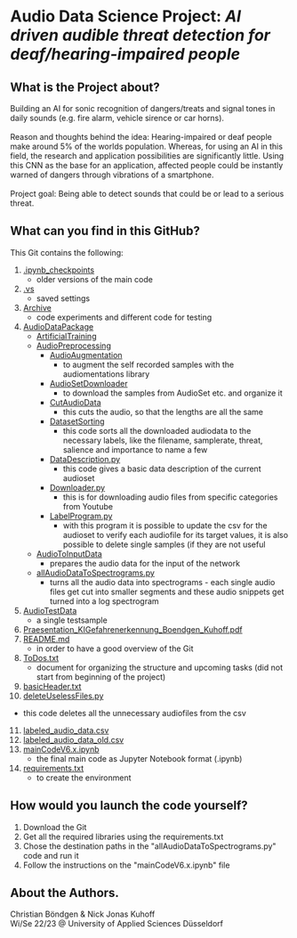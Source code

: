 
# Audio Data Science Project: ***AI driven audible threat detection for deaf/hearing-impaired people***


## What is the Project about?
Building an AI for sonic recognition of dangers/treats and signal tones in daily sounds (e.g. fire alarm, vehicle sirence or car horns).<br />
<br />
Reason and thoughts behind the idea: Hearing-impaired or deaf people make around 5% of the worlds population. Whereas, for using an AI in this field, the research and application possibilities are significantly little. Using this CNN as the base for an application, affected people could be instantly warned of dangers through vibrations of a smartphone.<br />
<br />
Project goal: Being able to detect sounds that could be or lead to a serious threat.

## What can you find in this GitHub?
This Git contains the following:<br />

1. [.ipynb_checkpoints](.ipynb_checkpoints)
   - older versions of the main code
2. [.vs](.vs)
   - saved settings
3. [Archive](Archive)
   - code experiments and different code for testing
4. [AudioDataPackage](AudioDataPackage)
   - [ArtificialTraining](AudioDataPackage/ArtificialTraining)
   - [AudioPreprocessing](AudioDataPackage/AudioPreprocessing)
     - [AudioAugmentation](AudioDataPackage/AudioPreprocessing/AudioAugmentation)
       - to augment the self recorded samples with the audiomentations library
     - [AudioSetDownloader](AudioDataPackage/AudioPreprocessing/AudioSetDownloader)
       - to download the samples from AudioSet etc. and organize it
     - [CutAudioData](AudioDataPackage/AudioPreprocessing/CutAudioData)
       - this cuts the audio, so that the lengths are all the same
     - [DatasetSorting](AudioDataPackage/AudioPreprocessing/DatasetSorting)
       - this code sorts all the downloaded audiodata to the necessary labels, like the filename, samplerate, threat, salience and importance to name a few
     - [DataDescription.py](AudioDataPackage/AudioPreprocessing/DataDescription.py)
       - this code gives a basic data description of the current audioset
     - [Downloader.py](AudioDataPackage/AudioPreprocessing/Downloader.py)
       - this is for downloading audio files from specific categories from Youtube
     - [LabelProgram.py](AudioDataPackage/AudioPreprocessing/LabelProgram.py)
       - with this program it is possible to update the csv for the audioset to verify each audiofile for its target values, it is also possible to delete single samples (if they are not useful
   - [AudioToInputData](AudioDataPackage/AudioToInputData)
     - prepares the audio data for the input of the network
   - [allAudioDataToSpectrograms.py](AudioDataPackage/allAudioDataToSpectrograms.py)
     - turns all the audio data into spectrograms - each single audio files get cut into smaller segments and these audio snippets get turned into a log spectrogram
5. [AudioTestData](AudioTestData)
   - a single testsample
6. [Praesentation_KIGefahrenerkennung_Boendgen_Kuhoff.pdf](Praesentation_KIGefahrenerkennung_Boendgen_Kuhoff.pdf)
7. [README.md](README.md)
   - in order to have a good overview of the Git
8. [ToDos.txt](ToDos.txt)
   - document for organizing the structure and upcoming tasks (did not start from beginning of the project)
9. [basicHeader.txt](basicHeader.txt)
10. [deleteUselessFiles.py](deleteUselessFiles.py)
   - this code deletes all the unnecessary audiofiles from the csv
11. [labeled_audio_data.csv](labeled_audio_data.csv)
12. [labeled_audio_data_old.csv](labeled_audio_data_old.csv)
13. [mainCodeV6.x.ipynb](mainCodeV6.x.ipynb)
    - the final main code as Jupyter Notebook format (.ipynb)
14. [requirements.txt](requirements.txt)
    - to create the environment 



## How would you launch the code yourself?
1. Download the Git<br />
2. Get all the required libraries using the requirements.txt<br />
3. Chose the destination paths in the "allAudioDataToSpectrograms.py" code and run it
4. Follow the instructions on the "mainCodeV6.x.ipynb" file

## About the Authors.

Christian Böndgen & Nick Jonas Kuhoff <br />
Wi/Se 22/23 @ University of Applied Sciences Düsseldorf